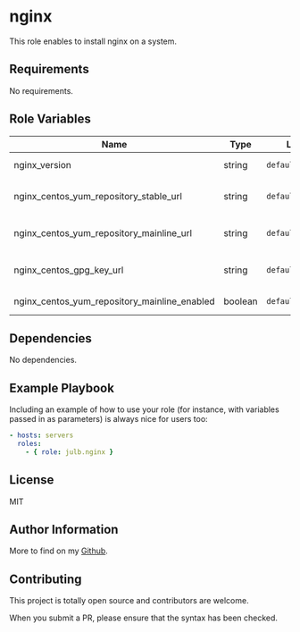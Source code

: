 # nginx

This role enables to install nginx on a system.

## Requirements

No requirements.

## Role Variables

| Name                                         | Type    | Location            | Description                                                                                              |
| -------------------------------------------- | ------- | ------------------- | -------------------------------------------------------------------------------------------------------- |
| nginx_version                                | string  | `defaults/main.yml` | The version of NGinx to install. Defaults to `1.20.0`.                                                   |
| nginx_centos_yum_repository_stable_url       | string  | `defaults/main.yml` | The base URL of Nginx stable yum repository. Defaults to `https://nginx.org/packages/centos`.            |
| nginx_centos_yum_repository_mainline_url     | string  | `defaults/main.yml` | The base URL of Nginx mainline yum repository. Defaults to `https://nginx.org/packages/mainline/centos`. |
| nginx_centos_gpg_key_url                     | string  | `defaults/main.yml` | The URL of Nginx GPG signing key. Defaults to `https://nginx.org/keys/nginx_signing.key`.                |
| nginx_centos_yum_repository_mainline_enabled | boolean | `defaults/main.yml` | A flag indicating if mainline yum repository should be enabled. Defaults to `false`.                     |

## Dependencies

No dependencies.

## Example Playbook

Including an example of how to use your role (for instance, with variables passed in as parameters) is always nice for users too:

```yaml
- hosts: servers
  roles:
    - { role: julb.nginx }
```

## License

MIT

## Author Information

More to find on my [Github](https://github.com/julb).

## Contributing

This project is totally open source and contributors are welcome.

When you submit a PR, please ensure that the syntax has been checked.
